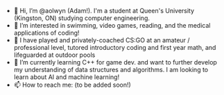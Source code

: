 - 👋 Hi, I’m @aolwyn (Adam!). I'm a student at Queen's University (Kingston, ON) studying computer engineering.
- 👀 I’m interested in swimming, video games, reading, and the medical applications of coding! 
- 🔨 I have  played and privately-coached CS:GO at an amateur / professional level, tutored introductory coding and first year math, and lifeguarded at outdoor pools
- 🌱 I’m currently learning C++ for game dev. and want to further develop my understanding of data structures and algorithms. I am looking to learn about AI and machine learning!
- 📫 How to reach me: (to be added soon!)

<!---
aolwyn/aolwyn is a ✨ special ✨ repository because its `README.md` (this file) appears on your GitHub profile.
You can click the Preview link to take a look at your changes.
--->
